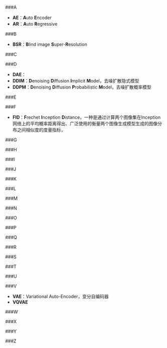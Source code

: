 ###A
- **AE**：**A**uto **E**ncoder
- **AR**：**A**uto **R**egressive

###B
- **BSR**：**B**lind image **S**uper-**R**esolution

###C

###D
- **DAE**：
- **DDIM**：**D**enoising **D**iffusion **I**mplicit **M**odel，去噪扩散隐式模型
- **DDPM**：**D**enoising **D**iffusion **P**robabilistic **M**odel，去噪扩散概率模型

###E

###F
- **FID**：**F**rechet **I**nception **D**istance，一种是通过计算两个图像集在Inception网络上的平均概率距离得出、广泛使用的衡量两个图像生成模型生成的图像分布之间相似度的度量指标，

###G

###H

###I

###J

###K

###L

###M

###N

###O

###P

###Q

###R

###S

###T

###U

###V
- **VAE**：Variational Auto-Encoder，变分自编码器
- **VQVAE**

###W

###X

###Y

###Z